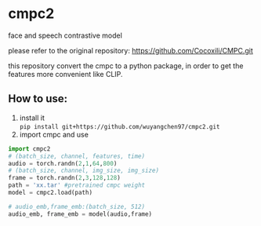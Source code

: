 # cmpc2
 face and speech contrastive model

please refer to the original repository: https://github.com/Cocoxili/CMPC.git  


this repository convert the cmpc to a python package, in order to get the features more convenient like CLIP.

## How to use:  
1. install it  
`pip install git+https://github.com/wuyangchen97/cmpc2.git` 
2. import cmpc and use 
```python
import cmpc2
# (batch_size, channel, features, time)
audio = torch.randn(2,1,64,800)
# (batch_size, channel, img_size, img_size)
frame = torch.randn(2,3,128,128)
path = 'xx.tar' #pretrained cmpc weight
model = cmpc2.load(path)

# audio_emb,frame_emb:(batch_size, 512)
audio_emb, frame_emb = model(audio,frame)

```